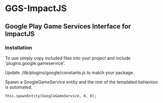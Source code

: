 # GGS-ImpactJS

## Google Play Game Services Interface for ImpactJS

### Installation
To use simply copy included files into your project and include 'plugins.google.gameservice'.

Update ./lib/plugins/google/constants.js to match your package.

Spawn a GoogleGameService entity and the rest of the templated behaviour is automated.

    this.spawnEntity(GoogleGameService, 0, 0);

